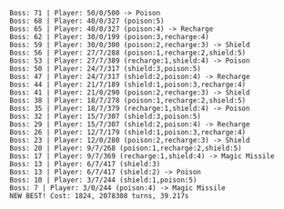     Boss: 71 | Player: 50/0/500 -> Poison
    Boss: 68 | Player: 40/0/327 (poison:5)
    Boss: 65 | Player: 40/0/327 (poison:4) -> Recharge
    Boss: 62 | Player: 30/0/199 (poison:3,recharge:4)
    Boss: 59 | Player: 30/0/300 (poison:2,recharge:3) -> Shield
    Boss: 56 | Player: 27/7/288 (poison:1,recharge:2,shield:5)
    Boss: 53 | Player: 27/7/389 (recharge:1,shield:4) -> Poison
    Boss: 50 | Player: 24/7/317 (shield:3,poison:5)
    Boss: 47 | Player: 24/7/317 (shield:2,poison:4) -> Recharge
    Boss: 44 | Player: 21/7/189 (shield:1,poison:3,recharge:4)
    Boss: 41 | Player: 21/0/290 (poison:2,recharge:3) -> Shield
    Boss: 38 | Player: 18/7/278 (poison:1,recharge:2,shield:5)
    Boss: 35 | Player: 18/7/379 (recharge:1,shield:4) -> Poison
    Boss: 32 | Player: 15/7/307 (shield:3,poison:5)
    Boss: 29 | Player: 15/7/307 (shield:2,poison:4) -> Recharge
    Boss: 26 | Player: 12/7/179 (shield:1,poison:3,recharge:4)
    Boss: 23 | Player: 12/0/280 (poison:2,recharge:3) -> Shield
    Boss: 20 | Player: 9/7/268 (poison:1,recharge:2,shield:5)
    Boss: 17 | Player: 9/7/369 (recharge:1,shield:4) -> Magic Missile
    Boss: 13 | Player: 6/7/417 (shield:3)
    Boss: 13 | Player: 6/7/417 (shield:2) -> Poison
    Boss: 10 | Player: 3/7/244 (shield:1,poison:5)
    Boss: 7 | Player: 3/0/244 (poison:4) -> Magic Missile
    NEW BEST! Cost: 1824, 2078308 turns, 39.217s